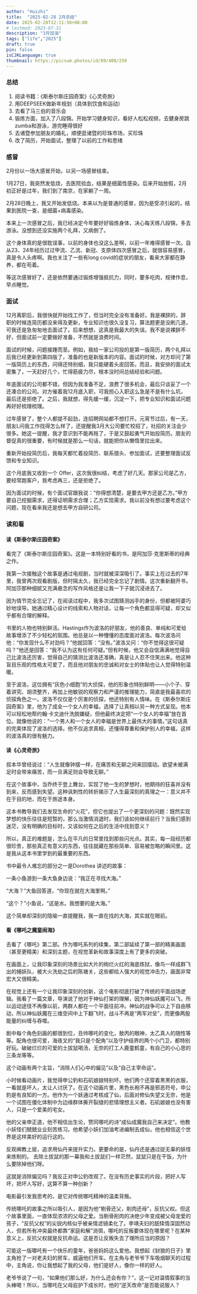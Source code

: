```yaml
---
author: "Huizhi"
title:  "2025-02-28 2月总结" 
date: 2025-02-28T12:11:50+08:00 
# lastmod: 2023-07-31
description: "3月加油"
tags: ["life","2025"]
draft: true
pin: false
isCJKLanguage: true
thumbnail: https://picsum.photos/id/89/400/250
---
```


### 总结

1. 阅读书籍：《斯泰尔斯庄园奇案》《心灵奇旅》
2. 用DEEPSEEK做新年规划（具体到饮食和运动）
3. 去看了马三伯的音乐会
4. 锻炼方面，加入了八段锦。开始学习健身知识，看好人松松视频，去健身房跳zumba和游泳，游完睡得很好
5. 去诸暨参加朋友的婚礼，顺便逛诸暨的珍珠市场，买珍珠
6. 改了简历，开始面试，整理了以前的工作和思绪

### 感冒

2月份以一场大感冒开始，以另一场感冒结束。

1月27日，我突然发低烧，去医院验血，结果是细菌性感染。后来开始放假，2月初正好是过年，我们到了南京，在家躺了一周。

2月28日晚上，我又开始发低烧。本来以为是普通的感冒，因为是受凉引起的，结果到医院一查，是细菌+病毒感染。

本来上一次感冒之后，我已经决定今年要好好锻炼身体，决心每天练八段锦，多去游泳。没想到还没实施两个礼拜，又病倒了。

这个身体真的是很耽误事，以前的身体也没这么差啊，以前一年难得感冒一次。自从23、24年经历过过甲流、乙流、新冠、支原体四次感冒之后，就很容易感冒，真是令人头疼啊。我也关注了一些有long covid的症状的朋友，看来大家都在静养，都在苟着。

等这次感冒好了，还是依然要通过锻炼增强抵抗力，同时，要多吃肉，规律作息，早点睡觉。

### 面试

12月离职后，我很快就开始找工作了，但当时完全没有准备好。我是裸辞的，辞职的时候连简历都没来得及更新，专业知识也很久没复习，算法题更是没刷几道，可我还是急匆匆地去面试了。后来想想，这真是我最大的失误。我不是说裸辞不好，但面试前一定要做好准备，不然就是浪费时间。

面试的时候，问题接踵而至。例如，我给一家公司投的是第一版简历，两个礼拜以后我已经更新到第四版了，准备的也是新版本的内容。面试的时候，对方却问了第一版简历上的东西，问得还特别细，我只能硬着头皮回答。而且，我安排的面试太密集了，一天赶好几个，忙得筋疲力尽，根本没时间总结经验和问题。

年底面试的公司都不错，但因为我准备不足，浪费了很多机会，最后只谈妥了一个还凑合的公司。对方催着我12月底入职，可我担心入职这么急是不是有什么坑，最后还是拒绝了。之后，我就想，得先缓一缓，沉淀一下，把专业知识和面试问题再好好梳理梳理。

过年感冒了，整个人都提不起劲，连招聘网站都不想打开。元宵节过后，有一天，朋友L问我工作找得怎么样了，还提醒我3月大公司要忙校招了，社招的关注会少很多。她这一提醒，我才意识到不能再拖了，于是又鼓起勇气开始投简历。朋友的督促真的很重要，有时候就是那么一句话，就能把你从懒惰里拉出来。

重新开始投简历后，我每天都忙着投简历、联系猎头、参加面试，还要整理面试反馈和专业知识。

这个月底我又收到一个 Offer，这次我很纠结，考虑了好几天。那家公司是乙方，要经常跑客户，我考虑再三，还是拒绝了。

因为面试的时候，有个面试官跟我说：“你得想清楚，是要去甲方还是乙方。”甲方要自己挖掘需求，还得证明需求合理；乙方实现需求。我以前没有想过要考虑这个问题，现在看来我还是想去甲方自研公司。

### 读和看
####  读《斯泰尔斯庄园奇案》
看完了《斯泰尔斯庄园奇案》。这是一本特别好看的书，是阿加莎·克里斯蒂的经典之作。

我第一次接触这个故事是通过电视剧，当时就被深深吸引了。事实上在过去的7年里，我曾两次观看剧版，但时隔太久，我已经完全忘记了剧情。这次重新翻开书，阿加莎那种细腻又充满悬念的写作风格还是让我一下子就沉浸进去了。

因为情节完全忘记了，在阅读过程中，我多次试图猜测凶手的身份，但都被阿婆巧妙地误导。她通过精心设计的线索和人物对话，让每一个角色都显得可疑，却又似乎都有合理的解释。

书里的人物也特别鲜活。Hastings作为波洛的好朋友，他的善良、单纯和可爱给故事增添了不少轻松的氛围。他总是以一种懵懂的态度面对波洛。每次波洛问他：“你发现什么不对劲吗？”他就回答：“没有。”波洛又问：“你不觉得这很可疑吗？”他还是回答：“我不认为这有任何可疑。”但有时候，他又会自信满满地觉得自己比波洛还厉害，觉得自己的猜测比波洛还准确，真是让人忍不住笑出来。他这种盲目乐观的性格太可爱了，而且他对朋友的忠诚和对女士的体贴也让人觉得特别温暖。

至于波洛，这位拥有“灰色小细胞”的大侦探，他的形象也特别鲜明——小个子、穿着讲究、胡须整齐，再加上他敏锐的观察力和严谨的推理能力，简直是我最喜欢的侦探角色之一。波洛不仅仅是个厉害的侦探，他还特别有人情味。在《斯泰尔斯庄园奇案》里，他为了成全一个女人的幸福，选择了让真相以另一种方式呈现。他本可以轻松地帮约翰·卡文迪什洗脱嫌疑，但他最终决定把“一个女人的幸福”放在首位。就像他说的：“一个男人和一个女人的幸福是世界上最伟大的事情。”这句话真的完美体现了波洛的选择。他不仅追求真相，还懂得尊重和保护别人的幸福，这样的波洛真的很有魅力。



####  读《心灵奇旅》

叔本华曾经说过：“人生就像钟摆一样，在痛苦和无聊之间来回摆动。欲望未被满足时会带来痛苦，而一旦满足则会导致无聊。”

在这个故事中，当乔终于登上舞台，实现了他一生的梦想时，他期待的狂喜并没有到来，反而感到失望。这种讽刺性的转折揭示了人生最深刻的真理之一：意义并不在于目的地，而在于旅途本身。

这本书教导我们去发现生命的“火花”，但它也提出了一个更深刻的问题：既然实现梦想的快乐往往是短暂的，那么当激情消退时，我们该如何继续前行？当我们感到迷茫，没有明确的目标时，又该如何在之后的生活中找到意义？

所以，真正的难题是，怎么在平凡的日常里找到那些闪光点。其实，每一段经历都很珍贵，那些真正有意义的东西，往往就藏在那些简单、容易被忽略的瞬间里。这是我从这本书里学到的最重要的东西。

书中最令人难忘的部分之一是Dorothea 讲述的故事：

一条小鱼游到一条大鱼身边说：“我正在寻找大海。”

“大海？”大鱼回答道，“你现在就在大海里啊。”

“这个？”小鱼说，“这是水。我想要的是大海。”

这个简单却深刻的隐喻一直提醒我，我一直在找的大海，其实就在眼前。

####  看《哪吒之魔童闹海》

去看了《哪吒》第二部。作为哪吒系列的续集，第二部延续了第一部的精美画面（甚至更精美）和深刻主题，在视觉革新和故事深度上有了更多的突破。

在画面上，让我印象深刻的场景比如大片的绚烂火红的海底炼狱，像鸟一样成群飞出的捕妖队，被大火洗劫之后的陈塘关，这些都给人强大的视觉冲击力，画面非常宏大又很精美。

在视觉上还有一个让我印象深刻的创新，这个电影彻底打破了传统的平面战场逻辑。我看了一篇文章，导演说了他对于神仙打架的理解，因为神仙妖魔可以飞，所以运动途径不再像以前，两群人都在一个平面往前冲。神仙的战争可以上下自由移动，所以神仙妖魔在三维空间中上下翻飞时，战斗不再是“两军对垒”，而更像两股能量的纠缠与吞噬。

剧中每个角色刻画的都很到位，丑帅哪吒的变化，敖丙的眼神，太乙真人的随性等等。配角也很可爱，海夜叉的“我只是个配角”以及守护结界的两个小门卫，都特别好玩。破破烂烂的可爱的土拔鼠喝汤，无奈的打工人鹿童鹤童，有自己的小心思的三条龙等等。

这个动画有两个主旨，“消除人们心中的偏见”以及“自己主宰命运”。

小时候看动画片，我觉得申公豹和石矶娘娘特别坏。他们两个还穿着黑黑的衣服，一看就是坏人，太让人讨厌了。在这个动画片里，黑色长袍不再是邪恶符号，申公豹是有良知的一方。他作为一个妖通过考核成了仙，后面对修仙失望又无奈，他是一个试图在僵化体制中为边缘群体撕开裂缝的悲情理想主义者。石矶娘娘也没有害人，只是一个爱美的宅女。

他的父亲申正道，他不相信出生论，赞同哪吒的诗“成仙成魔我自己来决定”。他教小妖怪们兢兢业业刻苦练习。他希望小妖们加油考进编制去成仙，他也相信这个世界是这样美好的运行这的。

反观阐教上层，追求用仙丹来提升实力。更要命的是，仙丹还是通过捉无辜的妖怪来炼制的。 去除土拔鼠的那一幕我和土拔鼠们一样茫然，鼠鼠只是在干饭，为什么要除掉他们呀。

这就是消除偏见吗？我反正对申公豹改观了。在没有历史事实的片段，把好人写坏，把坏人写好，这算不算一种创新？

电影最引发我思考的，是它对传统哪吒精神的温柔背叛。

传统哪吒的故事之所以吸引人，是因为他“剔骨还父，削肉还母”，反抗父权。但这个故事里面，一直体现浓浓的父母之爱。当剔骨削肉的决绝少年变成被父母宠爱的孩子，“反抗父权”的尖锐内核似乎被亲情滤镜柔化了。李靖夫妇的舐犊情深固然动人，但若所有冲突最终都靠“家庭和解”消弭，哪吒的反叛要体现在哪里呢？在某种意义上，反抗父权就是反抗命运。这是否让反叛失去了理所应当的原因？

可能这一版哪吒有一个快乐的童年，爸爸妈妈这么爱他。我想起《豺狼的日子》里主角抢了一对老夫妇的房车，威逼他们开车。在主角与老爷爷下车吸烟聊天的过程中，主角说，你让我想起了我的父母，他们是好人，像你一样的好人。

老爷爷说了一句，“如果他们那么好，为什么还会有你？”，这一记对温情叙事的当头棒喝！所以，当哪吒在父母庇护下成长时，他的“逆天改命”是否能说服人？


